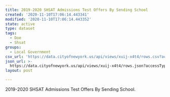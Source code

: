 ```yaml
---
title: 2019-2020 SHSAT Admissions Test Offers By Sending School
created: '2020-11-10T17:06:14.443341'
modified: '2020-11-10T17:06:14.443352'
state: active
type: dataset
tags:
  - Doe
  - Shsat
groups:
  - Local Government
csv_url: 'https://data.cityofnewyork.us/api/views/xuij-x4t4/rows.csv?accessType=DOWNLOAD'
json_url: >-
  https://data.cityofnewyork.us/api/views/xuij-x4t4/rows.json?accessType=DOWNLOAD
layout: post

---
```

2019-2020 SHSAT Admissions Test Offers By Sending School.

